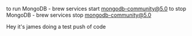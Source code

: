 to run MongoDB - brew services start mongodb-community@5.0
to stop MongoDB - brew services stop mongodb-community@5.0

Hey it's james doing a test push of code
